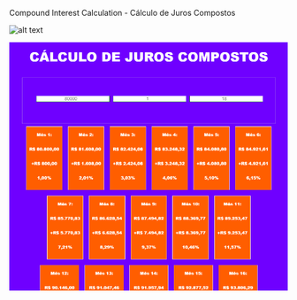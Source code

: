 Compound Interest Calculation - Cálculo de Juros Compostos

![alt text](https://github.com/alm9/React-Juros-Compostos/blob/master/figures/example.gif)

![alt text](https://github.com/alm9/React-Juros-Compostos/blob/master/figures/example.png)
